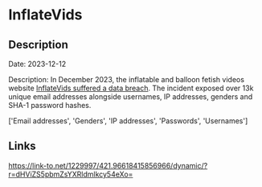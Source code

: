 # InflateVids

## Description

Date: 2023-12-12

Description:
In December 2023, the inflatable and balloon fetish videos website <a href="https://twitter.com/InflateVids/status/1734114873317925294" target="_blank" rel="noopener">InflateVids suffered a data breach</a>. The incident exposed over 13k unique email addresses alongside usernames, IP addresses, genders and SHA-1 password hashes.


['Email addresses', 'Genders', 'IP addresses', 'Passwords', 'Usernames']

## Links

https://link-to.net/1229997/421.96618415856966/dynamic/?r=dHViZS5pbmZsYXRldmlkcy54eXo=